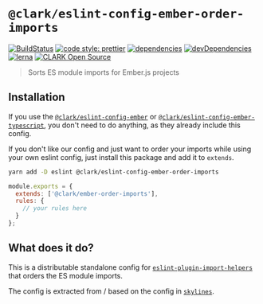 # `@clark/eslint-config-ember-order-imports`

[![BuildStatus](https://travis-ci.org/ClarkSource/eslint-config.svg)](https://travis-ci.org/ClarkSource/eslint-config)
[![code style: prettier](https://img.shields.io/badge/code_style-prettier-ff69b4.svg)](https://github.com/prettier/prettier)
[![dependencies](https://david-dm.org/ClarkSource/eslint-config/status.svg?path=packages/eslint-config-ember-order-imports)](https://david-dm.org/ClarkSource/eslint-config?path=packages/eslint-config-ember-order-imports)
[![devDependencies](https://david-dm.org/ClarkSource/eslint-config/dev-status.svg?path=packages/eslint-config-ember-order-imports)](https://david-dm.org/ClarkSource/eslint-config?path=packages/eslint-config-ember-order-imports&type=dev)
[![lerna](https://img.shields.io/badge/maintained%20with-lerna-cc00ff.svg)](https://lernajs.io/)
[![CLARK Open Source](https://img.shields.io/badge/CLARK-Open%20Source-%232B6CDE.svg)](https://www.clark.de/de/jobs)

> Sorts ES module imports for Ember.js projects

## Installation

If you use the [`@clark/eslint-config-ember`][eslint-config-ember] or
[`@clark/eslint-config-ember-typescript`][eslint-config-ember-typescript], you
don't need to do anything, as they already include this config.

[eslint-config-ember]: https://github.com/ClarkSource/eslint-config/tree/master/packages/eslint-config-ember
[eslint-config-ember-typescript]: https://github.com/ClarkSource/eslint-config/tree/master/packages/eslint-config-ember-typescript

If you don't like our config and just want to order your imports while using
your own eslint config, just install this package and add it to `extends`.

```bash
yarn add -D eslint @clark/eslint-config-ember-order-imports
```

```js
module.exports = {
  extends: ['@clark/ember-order-imports'],
  rules: {
    // your rules here
  }
};
```

## What does it do?

This is a distributable standalone config for
[`eslint-plugin-import-helpers`][eslint-plugin-import-helpers] that orders the
ES module imports.

The config is extracted from / based on the config in [`skylines`][skylines].

[eslint-plugin-import-helpers]: https://github.com/Tibfib/eslint-plugin-import-helpers
[skylines]: https://github.com/skylines-project/skylines/blob/861a4b0d7025599c5546166253f342d1890590d4/ember/.eslintrc.js#L17-L33
